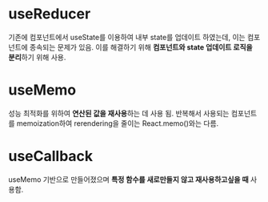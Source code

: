 # useReducer

기존에 컴포넌트에서 useState를 이용하여 내부 state를 업데이트 하였는데, 이는 컴포넌트에 종속되는 문제가 있음. 이를 해결하기 위해 **컴포넌트와 state 업데이트 로직을 분리**하기 위해 사용.

# useMemo

성능 최적화를 위하여 **연산된 값을 재사용**하는 데 사용 됨. 반복해서 사용되는 컴포넌트를 memoization하여 rerendering을 줄이는 React.memo()와는 다름. 

# useCallback

useMemo 기반으로 만들어졌으며 **특정 함수를 새로만들지 않고 재사용하고싶을 때** 사용함.

